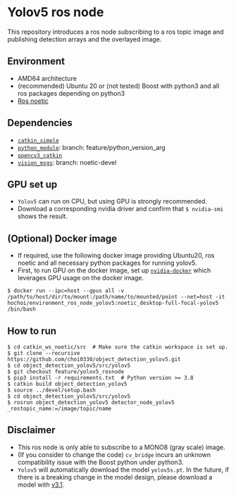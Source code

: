 # Yolov5 ros node
This repository introduces a ros node subscribing to a ros topic image and publishing detection arrays and the overlayed image.

## Environment
* AMD64 architecture
* (recommended) Ubuntu 20 or (not tested) Boost with python3 and all ros packages depending on python3
* [Ros noetic](http://wiki.ros.org/noetic)

## Dependencies
* [`catkin_simple`](https://github.com/catkin/catkin_simple)
* [`python_module`](https://github.com/ethz-asl/schweizer_messer.git): branch: feature/python_version_arg
* [`opencv3_catkin`](https://github.com/ethz-asl/opencv3_catkin)
* [`vision_msgs`](https://github.com/ros-perception/vision_msgs): branch: noetic-devel

## GPU set up
* `Yolov5` can run on CPU, but using GPU is strongly recommended.
* Download a corresponding nvidia driver and confirm that `$ nvidia-smi` shows the result.

## (Optional) Docker image
* If required, use the following docker image providing Ubuntu20, ros noetic and all necessary python packages for running yolov5.
* First, to run GPU on the docker image, set up [`nvidia-docker`](https://github.com/NVIDIA/nvidia-docker) which leverages GPU usage on the docker image.
```
$ docker run --ipc=host --gpus all -v /path/to/host/dir/to/mount:/path/name/to/mounted/point --net=host -it hochoi/environment_ros_node_yolov5:noetic_desktop-full-focal-yolov5 /bin/bash
```

## How to run
```
$ cd catkin_ws_noetic/src  # Make sure the catkin workspace is set up.
$ git clone --recursive https://github.com/choi0330/object_detection_yolov5.git
$ cd object_detection_yolov5/src/yolov5
$ git checkout feature/yolov5_rosnode
$ pip3 install -r requirements.txt  # Python version >= 3.8
$ catkin build object_detection_yolov5
$ source ../devel/setup.bash
$ cd object_detection_yolov5/src/yolov5
$ rosrun object_detection_yolov5 detector_node_yolov5 _rostopic_name:=/image/topic/name
```

## Disclaimer
* This ros node is only able to subscribe to a MONO8 (gray scale) image.
* (If you consider to change the code) `cv_bridge` incurs an unknown compatibility issue with the Boost python under python3.
* `Yolov5` will automatically download the model `yolov5s.pt`. In the future, if there is a breaking change in the model design, please download a model with [v3.1](https://github.com/ultralytics/yolov5/releases/download/v3.1/yolov5s.pt). 
